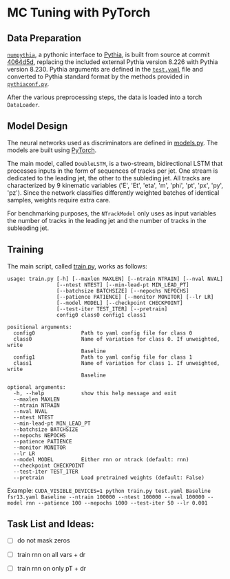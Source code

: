# MC Tuning with PyTorch

## Data Preparation

[`numpythia`](https://github.com/scikit-hep/numpythia), a pythonic interface to [Pythia](http://home.thep.lu.se/Pythia/), is built from source at commit [4064d5d](https://github.com/scikit-hep/numpythia/commit/4064d5d85ccc95bf5a57b1cca6154c6248a10e70), replacing the included external Pythia version 8.226 with Pythia version 8.230. Pythia arguments are defined in the [`test.yaml`](test.yaml) file and converted to Pythia standard format by the methods provided in [`pythiaconf.py`](pythiaconf.py).

After the various preprocessing steps, the data is loaded into a torch `DataLoader`.

## Model Design
The neural networks used as discriminators are defined in [models.py](models.py). The models are built using [PyTorch](http://pytorch.org/).

The main model, called `DoubleLSTM`, is a two-stream, bidirectional LSTM that processes inputs in the form of sequences of tracks per jet. One stream is dedicated to the leading jet, the other to the subleding jet. All tracks are characterized by 9 kinematic variables ('E', 'Et', 'eta', 'm', 'phi', 'pt', 'px', 'py', 'pz').
Since the network classifies differently weighted batches of identical samples, weights require extra care. 

For benchmarking purposes, the `NTrackModel` only uses as input variables the number of tracks in the leading jet and the number of tracks in the subleading jet.

## Training
The main script, called [train.py](train.py), works as follows:
```
usage: train.py [-h] [--maxlen MAXLEN] [--ntrain NTRAIN] [--nval NVAL]
                [--ntest NTEST] [--min-lead-pt MIN_LEAD_PT]
                [--batchsize BATCHSIZE] [--nepochs NEPOCHS]
                [--patience PATIENCE] [--monitor MONITOR] [--lr LR]
                [--model MODEL] [--checkpoint CHECKPOINT]
                [--test-iter TEST_ITER] [--pretrain]
                config0 class0 config1 class1

positional arguments:
  config0               Path to yaml config file for class 0
  class0                Name of variation for class 0. If unweighted, write
                        Baseline
  config1               Path to yaml config file for class 1
  class1                Name of variation for class 1. If unweighted, write
                        Baseline

optional arguments:
  -h, --help            show this help message and exit
  --maxlen MAXLEN
  --ntrain NTRAIN
  --nval NVAL
  --ntest NTEST
  --min-lead-pt MIN_LEAD_PT
  --batchsize BATCHSIZE
  --nepochs NEPOCHS
  --patience PATIENCE
  --monitor MONITOR
  --lr LR
  --model MODEL         Either rnn or ntrack (default: rnn)
  --checkpoint CHECKPOINT
  --test-iter TEST_ITER
  --pretrain            Load pretrained weights (default: False)
  ```
Example: `CUDA_VISIBLE_DEVICES=1 python train.py test.yaml Baseline fsr13.yaml Baseline --ntrain 100000 --ntest 100000 --nval 100000 --model rnn --patience 100 --nepochs 1000 --test-iter 50 --lr 0.001`

## Task List and Ideas:
- [ ] do not mask zeros
- [ ] train rnn on all vars + dr
- [ ] train rnn on only pT + dr
 

